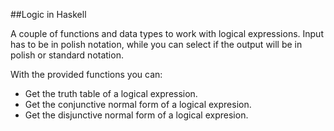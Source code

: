 ##Logic in Haskell

A couple of functions and data types to work with logical expressions. Input has to be in polish notation, while you can select if the output will be in polish or standard notation.

With the provided functions you can:

* Get the truth table of a logical expression.
* Get the conjunctive normal form of a logical expresion.
* Get the disjunctive normal form of a logical expresion.